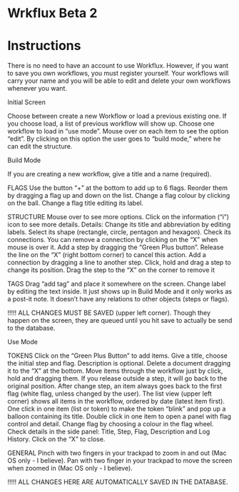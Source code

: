 Wrkflux Beta 2
=======

Instructions
=======

There is no need to have an account to use Workflux.
However, if you want to save you own workflows, you must register yourself. Your workflows will carry your name and you will be able to edit and delete your own workflows whenever you want.


Initial Screen

Choose between create a new Workflow or load a previous existing one.
If you choose load, a list of previous workflow will show up. 
Choose one workflow to load in “use mode”.
Mouse over on each item to see the option “edit”. By clicking on this option the user goes to “build mode,” where he can edit the structure.



Build Mode

If you are creating a new workflow, give a title and a name (required).

FLAGS
Use the button “+” at the bottom to add up to 6 flags.
Reorder them by dragging a flag up and down on the list.
Change a flag colour by clicking on the ball.
Change a flag title editing its label.

STRUCTURE
Mouse over to see more options.
Click on the information (“i”) icon to see more details.
Details:
Change its title and abbreviation by editing labels.
Select its shape (rectangle, circle, pentagon and hexagon).
Check its connections. You can remove a connection by clicking on the “X” when mouse is over it.
Add a step by dragging the “Green Plus button”. Release the line on the “X” (right bottom corner) to cancel this action.
Add a connection by dragging a line to another step.
Click, hold and drag a step to change its position.
Drag the step to the “X” on the corner to remove it

TAGS
Drag “add tag” and place it somewhere on the screen.
Change label by editing the text inside.
It just shows up in Build Mode and it only works as a post-it note. It doesn’t have any relations to other objects (steps or flags).

!!!!! ALL CHANGES MUST BE SAVED (upper left corner). Though they happen on the screen, they are queued until you hit save to actually be send to the database.



Use Mode

TOKENS
Click on the “Green Plus Button” to add items.
Give a title, choose the initial step and flag. Description is optional.
Delete a document dragging it to the “X” at the bottom.
Move items through the workflow just by click, hold and dragging them. If you release outside a step, it will go back to the original position.
After change step, an item always goes back to the first flag (white flag, unless changed by the user).
The list view (upper left corner) shows all items in the workflow, ordered by date (latest item first).
One click in one item (list or token) to make the token “blink” and pop up a balloon containing its title.
Double click in one item to open a panel with flag control and detail.
Change flag by choosing a colour in the flag wheel.
Check details in the side panel: Title, Step, Flag, Description and Log History.
Click on the “X” to close.

GENERAL
Pinch with two fingers in your trackpad to zoom in and out (Mac OS only - I believe).
Pan with two finger in your trackpad to move the screen when zoomed in  (Mac OS only - I believe).

!!!!! ALL CHANGES HERE ARE AUTOMATICALLY SAVED IN THE DATABASE.


